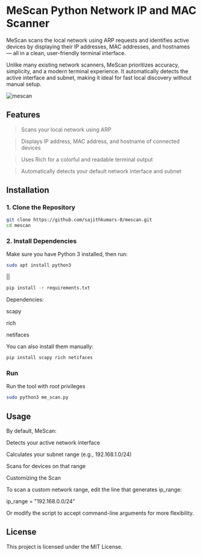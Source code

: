 # MeScan Python Network IP and MAC Scanner

MeScan scans the local network using ARP requests and identifies active devices by displaying their IP addresses, MAC addresses, and hostnames — all in a clean, user-friendly terminal interface.

Unlike many existing network scanners, MeScan prioritizes accuracy, simplicity, and a modern terminal experience. It automatically detects the active interface and subnet, making it ideal for fast local discovery without manual setup.




![mescan](https://github.com/user-attachments/assets/d0b8eb45-e6ac-4952-9d9b-89b00d10ffc3)



 ## Features

   > Scans your local network using ARP

   > Displays IP address, MAC address, and hostname of connected devices

   > Uses Rich for a colorful and readable terminal output

   > Automatically detects your default network interface and subnet

## Installation

### 1. Clone the Repository

```bash
git clone https://github.com/sajithkumars-0/mescan.git
cd mescan
```
### 2. Install Dependencies

Make sure you have Python 3 installed, then run:
```bash
sudo apt install python3
```
||

```bash
pip install -r requirements.txt
```
   Dependencies:

   scapy

   rich

   netifaces

You can also install them manually:
```bash
pip install scapy rich netifaces
```
### Run
Run the tool with root privileges 
```bash
sudo python3 me_scan.py
```
## Usage

By default, MeScan:

   Detects your active network interface

   Calculates your subnet range (e.g., 192.168.1.0/24)

   Scans for devices on that range


Customizing the Scan

To scan a custom network range, edit the line that generates ip_range:

ip_range = "192.168.0.0/24"

Or modify the script to accept command-line arguments for more flexibility.

## License

This project is licensed under the MIT License.
